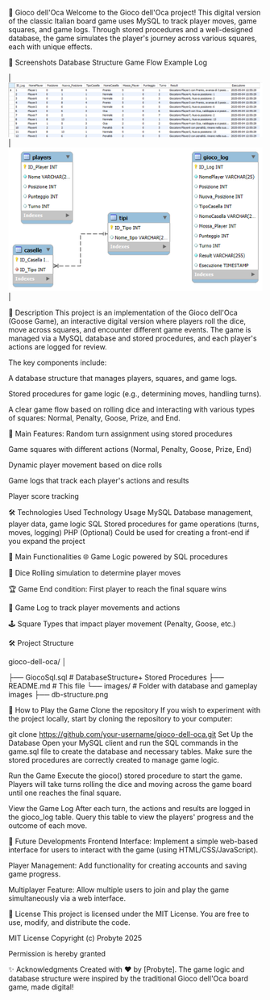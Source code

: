 🎲 Gioco dell'Oca
Welcome to the Gioco dell'Oca project! This digital version of the classic Italian board game uses MySQL to track player moves, game squares, and game logs. Through stored procedures and a well-designed database, the game simulates the player's journey across various squares, each with unique effects.

📸 Screenshots
Database Structure	Game Flow	Example Log

| ![Logs](Images/logs.png) | ![Game](Images/GiocoSQL.png) | 

🧾 Description
This project is an implementation of the Gioco dell'Oca (Goose Game), an interactive digital version where players roll the dice, move across squares, and encounter different game events. The game is managed via a MySQL database and stored procedures, and each player's actions are logged for review.

The key components include:

A database structure that manages players, squares, and game logs.

Stored procedures for game logic (e.g., determining moves, handling turns).

A clear game flow based on rolling dice and interacting with various types of squares: Normal, Penalty, Goose, Prize, and End.


🎯 Main Features:
Random turn assignment using stored procedures

Game squares with different actions (Normal, Penalty, Goose, Prize, End)

Dynamic player movement based on dice rolls

Game logs that track each player's actions and results

Player score tracking

🛠️ Technologies Used
Technology	Usage
MySQL	Database management, player data, game logic
SQL	Stored procedures for game operations (turns, moves, logging)
PHP	(Optional) Could be used for creating a front-end if you expand the project


🚀 Main Functionalities
🌐 Game Logic powered by SQL procedures

🎲 Dice Rolling simulation to determine player moves

🏆 Game End condition: First player to reach the final square wins

📜 Game Log to track player movements and actions

🕹️ Square Types that impact player movement (Penalty, Goose, etc.)

🛠️ Project Structure

gioco-dell-oca/
│

├── GiocoSql.sql             # DatabaseStructure+ Stored Procedures
├── README.md             # This file
└── images/               # Folder with database and gameplay images
    ├── db-structure.png

🧪 How to Play the Game
Clone the repository
If you wish to experiment with the project locally, start by cloning the repository to your computer:


git clone https://github.com/your-username/gioco-dell-oca.git
Set Up the Database
Open your MySQL client and run the SQL commands in the game.sql file to create the database and necessary tables. Make sure the stored procedures are correctly created to manage game logic.

Run the Game
Execute the gioco() stored procedure to start the game. Players will take turns rolling the dice and moving across the game board until one reaches the final square.

View the Game Log
After each turn, the actions and results are logged in the gioco_log table. Query this table to view the players' progress and the outcome of each move.

🔮 Future Developments
Frontend Interface: Implement a simple web-based interface for users to interact with the game (using HTML/CSS/JavaScript).

Player Management: Add functionality for creating accounts and saving game progress.

Multiplayer Feature: Allow multiple users to join and play the game simultaneously via a web interface.

📄 License
This project is licensed under the MIT License. You are free to use, modify, and distribute the code.

MIT License
Copyright (c) Probyte 2025

Permission is hereby granted

✨ Acknowledgments
Created with ❤️ by [Probyte]. The game logic and database structure were inspired by the traditional Gioco dell'Oca board game, made digital!

